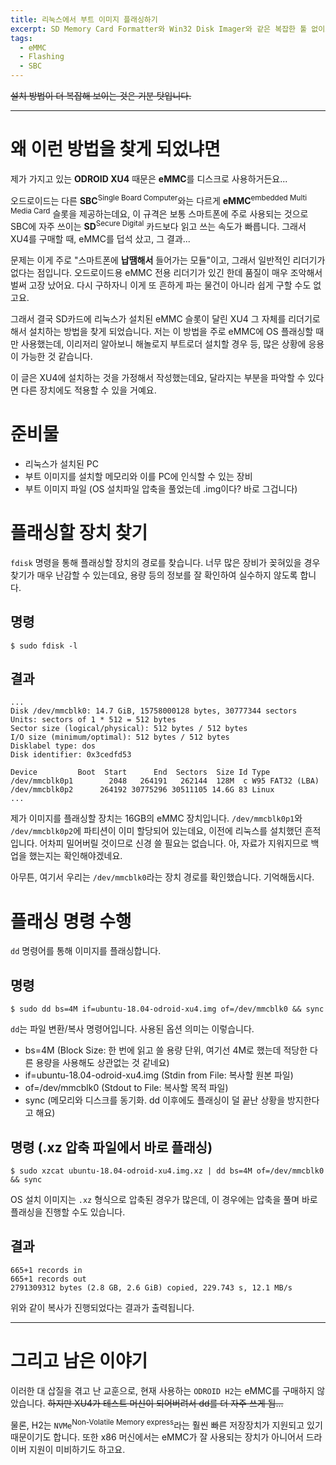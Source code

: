 ```yaml
---
title: 리눅스에서 부트 이미지 플래싱하기
excerpt: SD Memory Card Formatter와 Win32 Disk Imager와 같은 복잡한 툴 없이도 SBC에 OS 이미지를 설치할 수 있습니다.
tags:
  - eMMC
  - Flashing
  - SBC
---
```


~~설치 방법이 더 복잡해 보이는 것은 기분 탓입니다.~~

---

# 왜 이런 방법을 찾게 되었냐면

제가 가지고 있는 **ODROID XU4** 때문은 **eMMC**를 디스크로 사용하거든요...

오드로이드는 다른 **SBC**<sup>Single Board Computer</sup>와는 다르게 **eMMC**<sup>embedded Multi Media Card</sup> 슬롯을 제공하는데요, 이 규격은 보통 스마트폰에 주로 사용되는 것으로 SBC에 자주 쓰이는 **SD**<sup>Secure Digital</sup> 카드보다 읽고 쓰는 속도가 빠릅니다. 그래서 XU4를 구매할 때, eMMC를 덥석 샀고, 그 결과...

문제는 이게 주로 "스마트폰에 **납땜해서** 들어가는 모듈"이고, 그래서 일반적인 리더기가 없다는 점입니다. 오드로이드용 eMMC 전용 리더기가 있긴 한데 품질이 매우 조악해서 벌써 고장 났어요. 다시 구하자니 이게 또 흔하게 파는 물건이 아니라 쉽게 구할 수도 없고요.

그래서 결국 SD카드에 리눅스가 설치된 eMMC 슬롯이 달린 XU4 그 자체를 리더기로 해서 설치하는 방법을 찾게 되었습니다. 저는 이 방법을 주로 eMMC에 OS 플래싱할 때만 사용했는데, 이리저리 알아보니 해놀로지 부트로더 설치할 경우 등, 많은 상황에 응용이 가능한 것 같습니다.

이 글은 XU4에 설치하는 것을 가정해서 작성했는데요, 달라지는 부분을 파악할 수 있다면 다른 장치에도 적용할 수 있을 거예요.

# 준비물

- 리눅스가 설치된 PC
- 부트 이미지를 설치할 메모리와 이를 PC에 인식할 수 있는 장비
- 부트 이미지 파일 (OS 설치파일 압축을 풀었는데 .img이다? 바로 그겁니다)

# 플래싱할 장치 찾기

`fdisk` 명령을 통해 플래싱할 장치의 경로를 찾습니다. 너무 많은 장비가 꽂혀있을 경우 찾기가 매우 난감할 수 있는데요, 용량 등의 정보를 잘 확인하여 실수하지 않도록 합니다.

## 명령

```
$ sudo fdisk -l
```

## 결과

```
...
Disk /dev/mmcblk0: 14.7 GiB, 15758000128 bytes, 30777344 sectors
Units: sectors of 1 * 512 = 512 bytes
Sector size (logical/physical): 512 bytes / 512 bytes
I/O size (minimum/optimal): 512 bytes / 512 bytes
Disklabel type: dos
Disk identifier: 0x3cedfd53

Device         Boot  Start      End  Sectors  Size Id Type
/dev/mmcblk0p1        2048   264191   262144  128M  c W95 FAT32 (LBA)
/dev/mmcblk0p2      264192 30775296 30511105 14.6G 83 Linux
...
```

제가 이미지를 플래싱할 장치는 16GB의 eMMC 장치입니다. `/dev/mmcblk0p1`와 `/dev/mmcblk0p2`에 파티션이 이미 할당되어 있는데요, 이전에 리눅스를 설치했던 흔적입니다. 어차피 밀어버릴 것이므로 신경 쓸 필요는 없습니다. 아, 자료가 지워지므로 백업을 했는지는 확인해야겠네요.

아무튼, 여기서 우리는 `/dev/mmcblk0`라는 장치 경로를 확인했습니다. 기억해둡시다.

# 플래싱 명령 수행

`dd` 명령어를 통해 이미지를 플래싱합니다.

## 명령

```
$ sudo dd bs=4M if=ubuntu-18.04-odroid-xu4.img of=/dev/mmcblk0 && sync
```

`dd`는 파일 변환/복사 명령어입니다. 사용된 옵션 의미는 이렇습니다.

- bs=4M (Block Size: 한 번에 읽고 쓸 용량 단위, 여기선 4M로 했는데 적당한 다른 용량을 사용해도 상관없는 것 같네요)
- if=ubuntu-18.04-odroid-xu4.img (Stdin from File: 복사할 원본 파일)
- of=/dev/mmcblk0 (Stdout to File: 복사할 목적 파일)
- sync (메모리와 디스크를 동기화. dd 이후에도 플래싱이 덜 끝난 상황을 방지한다고 해요)

## 명령 (.xz 압축 파일에서 바로 플래싱)

```
$ sudo xzcat ubuntu-18.04-odroid-xu4.img.xz | dd bs=4M of=/dev/mmcblk0 && sync
```

OS 설치 이미지는 `.xz` 형식으로 압축된 경우가 많은데, 이 경우에는 압축을 풀며 바로 플래싱을 진행할 수도 있습니다.

## 결과

```
665+1 records in
665+1 records out
2791309312 bytes (2.8 GB, 2.6 GiB) copied, 229.743 s, 12.1 MB/s
```

위와 같이 복사가 진행되었다는 결과가 출력됩니다.

---

# 그리고 남은 이야기

이러한 대 삽질을 겪고 난 교훈으로, 현재 사용하는 `ODROID H2`는 eMMC를 구매하지 않았습니다. ~~하지만 XU4가 테스트 머신이 되어버려서 dd를 더 자주 쓰게 됨...~~

물론, H2는 `NVMe`<sup>Non-Volatile Memory express</sup>라는 훨씬 빠른 저장장치가 지원되고 있기 때문이기도 합니다. 또한 x86 머신에서는 eMMC가 잘 사용되는 장치가 아니어서 드라이버 지원이 미비하기도 하고요.
